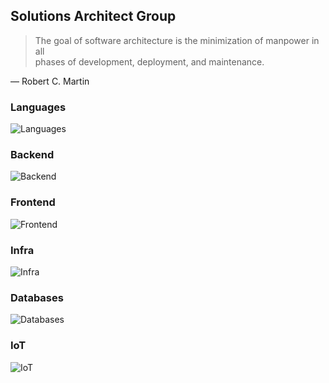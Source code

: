 ## Solutions Architect Group

> The goal of software architecture is the minimization of manpower in all  
> phases of development, deployment, and maintenance.

― Robert C. Martin

### Languages

![Languages](https://skillicons.dev/icons?i=ts,js,java,kotlin,python,go,cs,php,bash,html,css,wasm,sass)

### Backend

![Backend](https://skillicons.dev/icons?i=nodejs,nestjs,nextjs,express,spring,flask,laravel,dotnet,gatsby,deno)

### Frontend

![Frontend](https://skillicons.dev/icons?i=react,vue,angular,tailwind,bootstrap)

### Infra

![Infra](https://skillicons.dev/icons?i=docker,kubernetes,nginx,aws,grafana,jenkins,linux,git,github,gitlab)

### Databases

![Databases](https://skillicons.dev/icons?i=mongodb,mysql,postgres,redis)

### IoT

![IoT](https://skillicons.dev/icons?i=arduino,raspberrypi)
